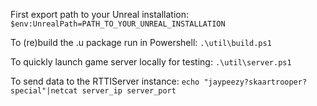 First export path to your Unreal installation:
`$env:UnrealPath=PATH_TO_YOUR_UNREAL_INSTALLATION`

To (re)build the .u package run in Powershell:
`.\util\build.ps1`

To quickly launch game server locally for testing:
`.\util\server.ps1`

To send data to the RTTIServer instance:
`echo "jaypeezy?skaartrooper?special"|netcat server_ip server_port`
